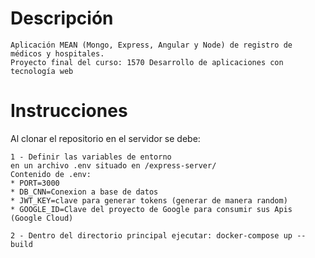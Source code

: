 # Descripción
````
Aplicación MEAN (Mongo, Express, Angular y Node) de registro de médicos y hospitales. 
Proyecto final del curso: 1570 Desarrollo de aplicaciones con tecnología web
````

# Instrucciones
Al clonar el repositorio en el servidor se debe:
```
1 - Definir las variables de entorno
en un archivo .env situado en /express-server/
Contenido de .env:
* PORT=3000
* DB_CNN=Conexion a base de datos
* JWT_KEY=clave para generar tokens (generar de manera random)
* GOOGLE_ID=Clave del proyecto de Google para consumir sus Apis (Google Cloud)
```
```
2 - Dentro del directorio principal ejecutar: docker-compose up --build
```
